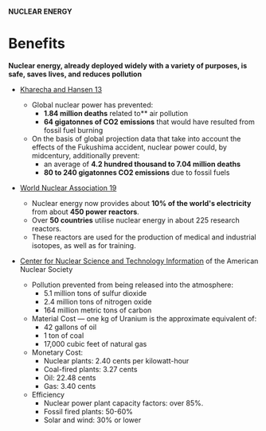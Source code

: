 **NUCLEAR ENERGY**
# **Benefits**
**Nuclear energy, already deployed widely with a variety of purposes, is safe, saves lives, and reduces pollution**

- [Kharecha and Hansen 13](https://pubs.acs.org/doi/abs/10.1021/es3051197?source=cen)
  - Global nuclear power has prevented:
    - **1.84 million deaths** related to** air pollution
    - **64 gigatonnes of CO2 emissions** that would have resulted from fossil fuel burning
  - On the basis of global projection data that take into account the effects of the Fukushima accident, nuclear power could, by midcentury, additionally prevent:
    - an average of **4.2 hundred thousand to 7.04 million deaths**
    - **80 to 240 gigatonnes CO2 emissions** due to fossil fuels

- [World Nuclear Association 19](https://www.world-nuclear.org/information-library/current-and-future-generation/nuclear-power-in-the-world-today.aspx) 
  - Nuclear energy now provides about **10% of the world's electricity** from about **450 power reactors**.
  - Over **50 countries** utilise nuclear energy in about 225 research reactors.
  - These reactors are used for the production of medical and industrial isotopes, as well as for training.

- [Center for Nuclear Science and Technology Information](http://nuclearconnect.org/know-nuclear/applications/energy) of the American Nuclear Society
  - Pollution prevented from being released into the atmosphere:
    - 5.1 million tons of sulfur dioxide
    - 2.4 million tons of nitrogen oxide
    - 164 million metric tons of carbon
  - Material Cost — one kg of Uranium is the approximate equivalent of:
    - 42 gallons of oil
    - 1 ton of coal
    - 17,000 cubic feet of natural gas
  - Monetary Cost:
    - Nuclear plants: 2.40 cents per kilowatt-hour
    - Coal-fired plants: 3.27 cents
    - Oil: 22.48 cents
    - Gas: 3.40 cents
  - Efficiency
    - Nuclear power plant capacity factors: over 85%.
    - Fossil fired plants: 50-60%
    -  Solar and wind: 30% or lower